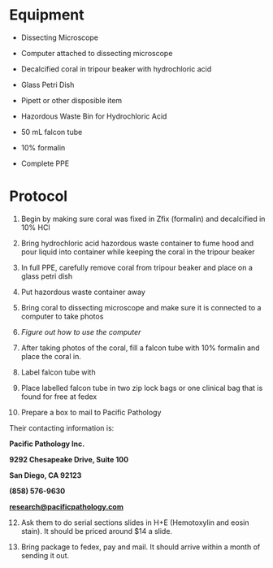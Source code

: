 # Equipment

- Dissecting Microscope

- Computer attached to dissecting microscope

- Decalcified coral in tripour beaker with hydrochloric acid

- Glass Petri Dish

- Pipett or other disposible item

- Hazordous Waste Bin for Hydrochloric Acid 

- 50 mL falcon tube

- 10% formalin

- Complete PPE


# Protocol
1) Begin by making sure coral was fixed in Zfix (formalin) and decalcified in 10% HCl

2) Bring hydrochloric acid hazordous waste container to fume hood and pour liquid into container while keeping the coral in the tripour beaker

3) In full PPE, carefully remove coral from tripour beaker and place on a glass petri dish

4) Put hazordous waste container away 

5) Bring coral to dissecting microscope and make sure it is connected to a computer to take photos

6) *Figure out how to use the computer*

7) After taking photos of the coral, fill a falcon tube with 10% formalin and place the coral in. 

9) Label falcon tube with

10) Place labelled falcon tube in two zip lock bags or one clinical bag that is found for free at fedex

11) Prepare a box to mail to Pacific Pathology

Their contacting information is: 

**Pacific Pathology Inc.**

**9292 Chesapeake Drive, Suite 100**

**San Diego, CA 92123**

**(858) 576-9630**

**research@pacificpathology.com**

12) Ask them to do serial sections slides in H+E (Hemotoxylin and eosin stain). It should be priced around $14 a slide.

13) Bring package to fedex, pay and mail. It should arrive within a month of sending it out.